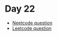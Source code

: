 # Day 22

- [Neetcode question](https://leetcode.com/problems/search-a-2d-matrix/)
- [Leetcode question](https://leetcode.com/problems/construct-smallest-number-from-di-string/?envType=daily-question&envId=2025-02-18)
